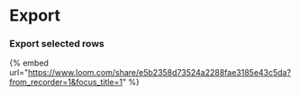 # Export

### Export selected rows

{% embed url="https://www.loom.com/share/e5b2358d73524a2288fae3185e43c5da?from_recorder=1&focus_title=1" %}
